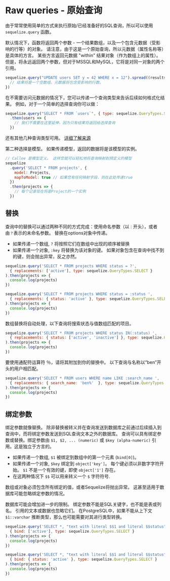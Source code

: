 # Raw queries - 原始查询

由于常常使用简单的方式来执行原始/已经准备好的SQL查询，所以可以使用 `sequelize.query` 函数。

默认情况下，函数将返回两个参数 - 一个结果数组，以及一个包含元数据（受影响的行等）的对象。 请注意，由于这是一个原始查询，所以元数据（属性名称等）是具体的方言。 某些方言返回元数据 "within" 结果对象（作为数组上的属性）。 但是，将永远返回两个参数，但对于MSSQL和MySQL，它将是对同一对象的两个引用。

```js
sequelize.query("UPDATE users SET y = 42 WHERE x = 12").spread((results, metadata) => {
  // 结果将是一个空数组，元数据将包含受影响的行数。
})
```

在不需要访问元数据的情况下，您可以传递一个查询类型来告诉后续如何格式化结果。 例如，对于一个简单的选择查询你可以做：

```js
sequelize.query("SELECT * FROM `users`", { type: sequelize.QueryTypes.SELECT})
  .then(users => {
    // 我们不需要在这里延伸，因为只有结果将返回给选择查询
  })
```

还有其他几种查询类型可用。 [详细了解来源](https://github.com/sequelize/sequelize/blob/master/lib/query-types.js)

第二种选择是模型。 如果传递模型，返回的数据将是该模型的实例。

```js
// Callee 是模型定义。 这样您就可以轻松地将查询映射到预定义的模型
sequelize
  .query('SELECT * FROM projects', {
    model: Projects,
    mapToModel: true // 如果您有任何映射字段，则在此处传递true
  })
  .then(projects => {
    // 每个记录现在将是Project的一个实例
  })
```

## 替换

查询中的替换可以通过两种不同的方式完成：使用命名参数（以`：`开头），或者由`？`表示的未命名参数。 替换在options对象中传递。

* 如果传递一个数组, `?` 将按照它们在数组中出现的顺序被替换
* 如果传递一个对象, `:key` 将替换为该对象的键。 如果对象包含在查询中找不到的键，则会抛出异常，反之亦然。

```js
sequelize.query('SELECT * FROM projects WHERE status = ?',
  { replacements: ['active'], type: sequelize.QueryTypes.SELECT }
).then(projects => {
  console.log(projects)
})

sequelize.query('SELECT * FROM projects WHERE status = :status ',
  { replacements: { status: 'active' }, type: sequelize.QueryTypes.SELECT }
).then(projects => {
  console.log(projects)
})
```

数组替换将自动处理，以下查询将搜索状态与值数组匹配的项目。

```js
sequelize.query('SELECT * FROM projects WHERE status IN(:status) ',
  { replacements: { status: ['active', 'inactive'] }, type: sequelize.QueryTypes.SELECT }
).then(projects => {
  console.log(projects)
})
```

要使用通配符运算符 ％，请将其附加到你的替换中。 以下查询与名称以“ben”开头的用户相匹配。

```js
sequelize.query('SELECT * FROM users WHERE name LIKE :search_name ',
  { replacements: { search_name: 'ben%'  }, type: sequelize.QueryTypes.SELECT }
).then(projects => {
  console.log(projects)
})
```

## 绑定参数

绑定参数就像替换。 除非替换被转义并在查询发送到数据库之前通过后续插入到查询中，而将绑定参数发送到SQL查询文本之外的数据库。 查询可以具有绑定参数或替换。绑定参数由 `$1, $2, ... (numeric)` 或 `$key (alpha-numeric)` 引用。这是独立于方言的。

* 如果传递一个数组, `$1` 被绑定到数组中的第一个元素 (`bind[0]`)。
* 如果传递一个对象, `$key` 绑定到 `object['key']`。 每个键必须以非数字字符开始。 `$1` 不是一个有效的键，即使 `object['1']` 存在。
* 在这两种情况下 `$$` 可以用来转义一个 `$` 字符符号.

数组或对象必须包含所有绑定的值，或者Sequelize将抛出异常。 这甚至适用于数据库可能忽略绑定参数的情况。

数据库可能会增加进一步的限制。 绑定参数不能是SQL关键字，也不能是表或列名。 引用的文本或数据也忽略它们。 在PostgreSQL中，如果不能从上下文 `$1::varchar` 推断类型，那么也可能需要对其进行类型转换。

```js
sequelize.query('SELECT *, "text with literal $$1 and literal $$status" as t FROM projects WHERE status = $1',
  { bind: ['active'], type: sequelize.QueryTypes.SELECT }
).then(projects => {
  console.log(projects)
})

sequelize.query('SELECT *, "text with literal $$1 and literal $$status" as t FROM projects WHERE status = $status',
  { bind: { status: 'active' }, type: sequelize.QueryTypes.SELECT }
).then(projects => {
  console.log(projects)
})
```

